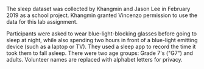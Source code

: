 The sleep dataset was collected by Khangmin and Jason Lee in February 2019 as a school project. Khangmin granted Vincenzo permission to use the data for this lab assignment.

Participants were asked to wear blue-light-blocking glasses before going to sleep at night, while also spending two hours in front of a blue-light emitting device (such as a laptop or TV). They used a sleep app to record the time it took them to fall asleep. There were two age groups: Grade 7's ("G7") and adults. Volunteer names are replaced with alphabet letters for privacy.